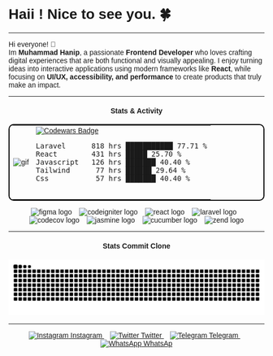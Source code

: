 <!-- Import Manjari Font -->
<link href="https://fonts.googleapis.com/css2?family=Manjari:wght@400;700&display=swap" rel="stylesheet">

<h1 align="left" style="font-family: 'Manjari', sans-serif;">Haii ! Nice to see you. 🍀</h1>

---

<div style="font-family: 'Manjari', sans-serif;>
<p align="left">
Hi everyone! 🍁<br>
  Im <b>Muhammad Hanip</b>, a passionate <b>Frontend Developer</b> who loves crafting digital experiences that are both functional and visually appealing.  
  I enjoy turning ideas into interactive applications using modern frameworks like <b>React</b>, while focusing on <b>UI/UX, accessibility, and performance</b> to create products that truly make an impact.
</p>

***
#### <div align="center">Stats & Activity</div>

<table align="center" style="border:2px solid #000000ff; border-radius:10px; overflow:hidden;">
  <tr>
    <td>
      <img src="https://media.tenor.com/ScIHPh0Xht8AAAAM/oz-oz-yarimasu.gif" alt="gif" />
    </td>
    <td align="left">
      <a href="https://www.codewars.com/users/zaaaa">
        <img src="https://www.codewars.com/users/zaaaa/badges/small" alt="Codewars Badge"/>
      </a>
      <br/>
      <pre>
Laravel      818 hrs ███████████ 77.71 %
React        431 hrs █████ 25.70 %
Javascript   126 hrs ███████ 40.40 %
Tailwind      77 hrs ██████ 29.64 %
Css           57 hrs ███████ 40.40 %
      </pre>
    </td>
  </tr>
</table>

 <div align="center"> 
 <img src="https://cdn.jsdelivr.net/gh/devicons/devicon/icons/figma/figma-original.svg" height="30" alt="figma logo" /> <img width="7" />
 <img src="https://cdn.jsdelivr.net/gh/devicons/devicon/icons/codeigniter/codeigniter-plain.svg" height="30" alt="codeigniter logo" /> <img width="7" /> 
 <img src="https://cdn.jsdelivr.net/gh/devicons/devicon/icons/react/react-original.svg" height="30" alt="react logo" /> 
 <img width="7" /> <img src="https://cdn.jsdelivr.net/gh/devicons/devicon/icons/laravel/laravel-original.svg" height="30" alt="laravel logo" /> <img width="7" /> 
 <img src="https://cdn.jsdelivr.net/gh/devicons/devicon/icons/codecov/codecov-plain.svg" height="30" alt="codecov logo" /> 
 <img width="7" />
<img src="https://cdn.jsdelivr.net/gh/devicons/devicon/icons/jasmine/jasmine-original.svg" height="30" alt="jasmine logo" /> 
<img width="7" /> <img src="https://cdn.jsdelivr.net/gh/devicons/devicon/icons/cucumber/cucumber-plain.svg" height="30" alt="cucumber logo" /> <img width="7" /> 
<img src="https://cdn.jsdelivr.net/gh/devicons/devicon/icons/zend/zend-original.svg" height="30" alt="zend logo" />

  </div>

---

#### <div align="center">Stats Commit Clone</div>
<div align="center">
<img src="https://raw.githubusercontent.com/kimmyxpow/kimmyxpow/output/snake.svg" alt="Snake animation" 

</div>

 ---

<div align="center" style="color:white;">
  <a href="https://instagram.com/username" target="_blank">
    <img src="https://cdn.jsdelivr.net/gh/simple-icons/simple-icons/icons/instagram.svg" alt="Instagram" width="20" height="20"/> Instagram
  </a>
  &nbsp;&nbsp;
  <a href="https://twitter.com/username" target="_blank">
    <img src="https://cdn.jsdelivr.net/gh/simple-icons/simple-icons/icons/twitter.svg" alt="Twitter" width="20" height="20"/> Twitter
  </a>
  &nbsp;&nbsp;
  <a href="https://t.me/username" target="_blank">
    <img src="https://cdn.jsdelivr.net/gh/simple-icons/simple-icons/icons/telegram.svg" alt="Telegram" width="20" height="20"/> Telegram
  </a> 
  &nbsp;&nbsp; 
  <a href="https://wa.me/6281234567890" target="_blank">
    <img src="https://cdn.jsdelivr.net/gh/simple-icons/simple-icons/icons/whatsapp.svg" alt="WhatsApp" width="20" height="20"/> WhatsAp
  </a>
</div>